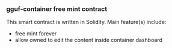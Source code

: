 ### gguf-container free mint contract

This smart contract is written in Solidity. Main feature(s) include:
- free mint forever
- allow owned to edit the content inside container dashboard
